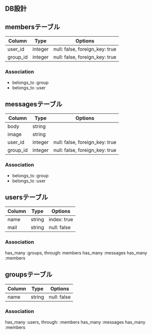 ## DB設計

## membersテーブル

|Column|Type|Options|
|------|----|-------|
|user_id|integer|null: false, foreign_key: true|
|group_id|integer|null: false, foreign_key: true|

### Association
- belongs_to :group
- belongs_to :user

## messagesテーブル

|Column|Type|Options|
|------|----|-------|
|body|string|
|image|string|
|user_id|integer|null: false, foreign_key: true|
|group_id|integer|null: false, foreign_key: true|

### Association
- belongs_to :group
- belongs_to :user

## usersテーブル
|Column|Type|Options|
|------|----|-------|
|name|string|index: true|null: false|unique: true|
|mail|string|null: false|

### Association
has_many :groups, through: members
has_many :messages
has_many :members

## groupsテーブル
|Column|Type|Options|
|------|----|-------|
|name|string|null: false|unique: true|

### Association
has_many :users, through: :members
has_many :messages
has_many :members